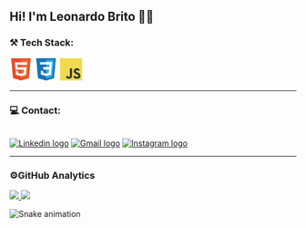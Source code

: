 
## Hi! I'm Leonardo Brito 👨‍💻

### ⚒️ Tech Stack:

<div>
    <img alt="HTML5 icon" height="40" width="40" src="https://raw.githubusercontent.com/devicons/devicon/master/icons/html5/html5-original.svg" />
    <img alt="CSS3 icon" height="40" width="40" src="https://raw.githubusercontent.com/devicons/devicon/master/icons/css3/css3-original.svg" />
    <img alt="JavaScript icon" height="40" width="40" src="https://raw.githubusercontent.com/devicons/devicon/master/icons/javascript/javascript-original.svg" />
    

</div>

---

### 💻 Contact:

<div> <br>
    <a href="www.linkedin.com/in/leonardo-brito-de-oliveira" target="_blank"><img alt ="Linkedin logo" src="https://img.shields.io/badge/LinkedIn-0077B5?style=for-the-badge&logo=linkedin&logoColor=white"/></a>
    <a href="mailto:leonardo70177@gmail.com" target="_blank"><img alt ="Gmail logo" src="https://img.shields.io/badge/Gmail-D14836?style=for-the-badge&logo=gmail&logoColor=white"/></a>
    <a href="https://www.instagram.com/leozito.jpg/" target="_blank"><img alt ="Instagram logo" src="https://img.shields.io/badge/Instagram-E4405F?style=for-the-badge&logo=instagram&logoColor=white"/></a>    
</div>

---
### ⚙️GitHub Analytics

<div>
    <a href="https://github.com/leobritodev">
       <img height="160em" src="https://github-readme-stats.vercel.app/api?username=leobritodev&show_icons=true&theme=tokyonight"/>
       <img height="160em" src="https://github-readme-stats.vercel.app/api/top-langs/?username=leobritodev&theme=tokyonight&layout=compact&langs_count=8"/>
    </a>
</div>

![Snake animation](https://github.com/leobritodev/leobritodev/blob/output/github-contribution-grid-snake.svg)



<!--
**leobritodev/leobritodev** is a ✨ _special_ ✨ repository because its `README.md` (this file) appears on your GitHub profile.

Here are some ideas to get you started:

- 🔭 I’m currently working on ...
- 🌱 I’m currently learning ...
- 👯 I’m looking to collaborate on ...
- 🤔 I’m looking for help with ...
- 💬 Ask me about ...
- 📫 How to reach me: ...
- 😄 Pronouns: ...
- ⚡ Fun fact: ...
-->
